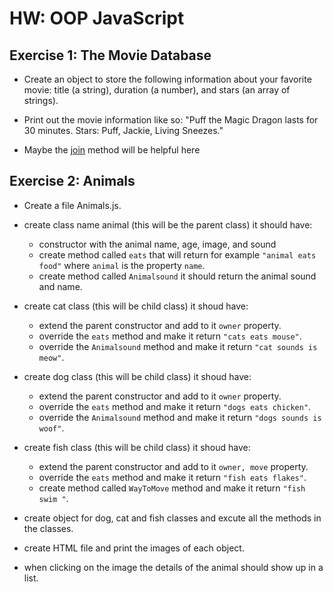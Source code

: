 # HW: OOP JavaScript 

## Exercise 1: The Movie Database

* Create an object to store the following information about your favorite movie: title (a string), duration (a number), and stars (an array of strings).

* Print out the movie information like so: "Puff the Magic Dragon lasts for 30 minutes. Stars: Puff, Jackie, Living Sneezes."

* Maybe the [join](https://developer.mozilla.org/en-US/docs/Web/JavaScript/Reference/Global_Objects/Array/join) method will be helpful here

## Exercise 2: Animals

* Create a file Animals.js.
* create class name animal (this will be the parent class) it should have:
    * constructor with the animal name, age, image, and sound 
    * create method called `eats` that will return for example `"animal eats food"` where `animal` is the property `name`. 
    * create method called `Animalsound` it should return the animal sound and name. 

* create cat class (this will be child class) it shoud have:
    * extend the parent constructor and add to it `owner` property. 
    * override the `eats` method and make it return `"cats eats mouse"`. 
    * override the `Animalsound` method and make it return `"cat sounds is meow"`. 

* create dog class (this will be child class) it shoud have:
    * extend the parent constructor and add to it `owner` property. 
    * override the `eats` method and make it return `"dogs eats chicken"`. 
    * override the `Animalsound` method and make it return `"dogs sounds is woof"`. 

* create fish class (this will be child class) it shoud have:
    * extend the parent constructor and add to it `owner, move` property. 
    * override the `eats` method and make it return `"fish eats flakes"`. 
    * create method called  `WayToMove` method and make it return `"fish swim "`. 

* create object for dog, cat and fish classes and excute all the methods in the classes.  

* create HTML file and print the images of each object. 
* when clicking on the image the details of the animal should show up in a list. 


